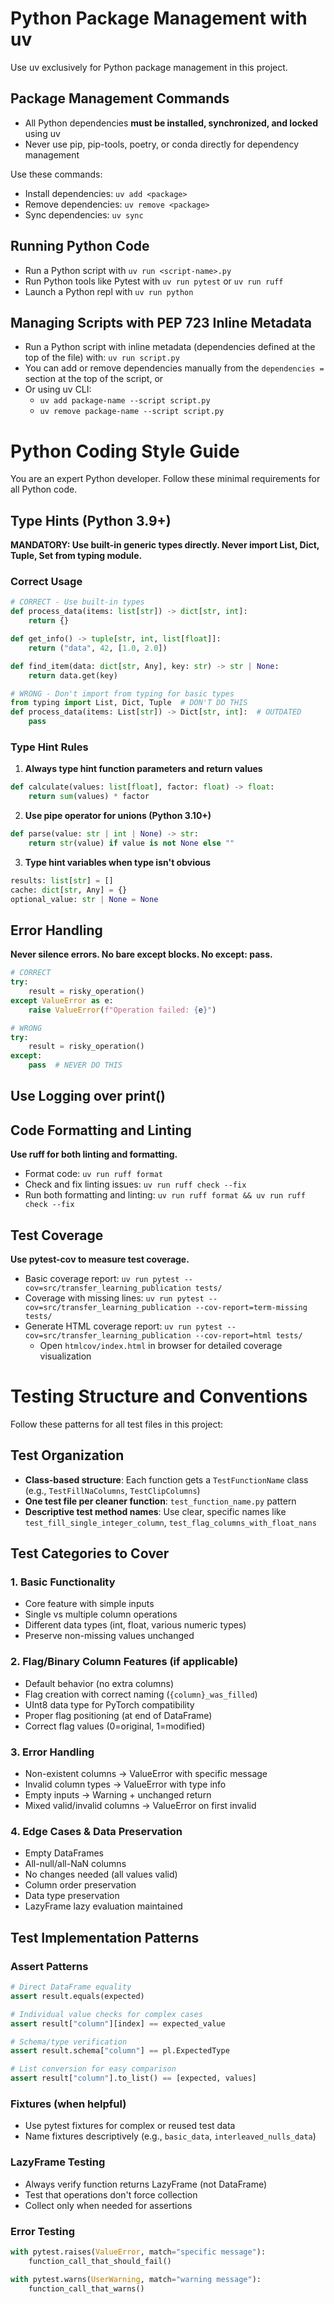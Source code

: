 # Python Package Management with uv

Use uv exclusively for Python package management in this project.

## Package Management Commands

- All Python dependencies **must be installed, synchronized, and locked** using uv
- Never use pip, pip-tools, poetry, or conda directly for dependency management

Use these commands:

- Install dependencies: `uv add <package>`
- Remove dependencies: `uv remove <package>`
- Sync dependencies: `uv sync`

## Running Python Code

- Run a Python script with `uv run <script-name>.py`
- Run Python tools like Pytest with `uv run pytest` or `uv run ruff`
- Launch a Python repl with `uv run python`

## Managing Scripts with PEP 723 Inline Metadata

- Run a Python script with inline metadata (dependencies defined at the top of the file) with: `uv run script.py`
- You can add or remove dependencies manually from the `dependencies =` section at the top of the script, or
- Or using uv CLI:
  - `uv add package-name --script script.py`
  - `uv remove package-name --script script.py`

# Python Coding Style Guide

You are an expert Python developer. Follow these minimal requirements for all Python code.

## Type Hints (Python 3.9+)

**MANDATORY: Use built-in generic types directly. Never import List, Dict, Tuple, Set from typing module.**

### Correct Usage

```python
# CORRECT - Use built-in types
def process_data(items: list[str]) -> dict[str, int]:
    return {}

def get_info() -> tuple[str, int, list[float]]:
    return ("data", 42, [1.0, 2.0])

def find_item(data: dict[str, Any], key: str) -> str | None:
    return data.get(key)

# WRONG - Don't import from typing for basic types
from typing import List, Dict, Tuple  # DON'T DO THIS
def process_data(items: List[str]) -> Dict[str, int]:  # OUTDATED
    pass
```

### Type Hint Rules

1. **Always type hint function parameters and return values**

```python
def calculate(values: list[float], factor: float) -> float:
    return sum(values) * factor
```

2. **Use pipe operator for unions (Python 3.10+)**

```python
def parse(value: str | int | None) -> str:
    return str(value) if value is not None else ""
```

3. **Type hint variables when type isn't obvious**

```python
results: list[str] = []
cache: dict[str, Any] = {}
optional_value: str | None = None
```

## Error Handling

**Never silence errors. No bare except blocks. No except: pass.**

```python
# CORRECT
try:
    result = risky_operation()
except ValueError as e:
    raise ValueError(f"Operation failed: {e}")

# WRONG
try:
    result = risky_operation()
except:
    pass  # NEVER DO THIS
```

## Use Logging over print()

## Code Formatting and Linting

**Use ruff for both linting and formatting.**

- Format code: `uv run ruff format`
- Check and fix linting issues: `uv run ruff check --fix`
- Run both formatting and linting: `uv run ruff format && uv run ruff check --fix`

## Test Coverage

**Use pytest-cov to measure test coverage.**

- Basic coverage report: `uv run pytest --cov=src/transfer_learning_publication tests/`
- Coverage with missing lines: `uv run pytest --cov=src/transfer_learning_publication --cov-report=term-missing tests/`
- Generate HTML coverage report: `uv run pytest --cov=src/transfer_learning_publication --cov-report=html tests/`
  - Open `htmlcov/index.html` in browser for detailed coverage visualization

# Testing Structure and Conventions

Follow these patterns for all test files in this project:

## Test Organization

- **Class-based structure**: Each function gets a `TestFunctionName` class (e.g., `TestFillNaColumns`, `TestClipColumns`)
- **One test file per cleaner function**: `test_function_name.py` pattern
- **Descriptive test method names**: Use clear, specific names like `test_fill_single_integer_column`, `test_flag_columns_with_float_nans`

## Test Categories to Cover

### 1. Basic Functionality

- Core feature with simple inputs
- Single vs multiple column operations  
- Different data types (int, float, various numeric types)
- Preserve non-missing values unchanged

### 2. Flag/Binary Column Features (if applicable)

- Default behavior (no extra columns)
- Flag creation with correct naming (`{column}_was_filled`)
- UInt8 data type for PyTorch compatibility
- Proper flag positioning (at end of DataFrame)
- Correct flag values (0=original, 1=modified)

### 3. Error Handling

- Non-existent columns → ValueError with specific message
- Invalid column types → ValueError with type info
- Empty inputs → Warning + unchanged return
- Mixed valid/invalid columns → ValueError on first invalid

### 4. Edge Cases & Data Preservation

- Empty DataFrames
- All-null/all-NaN columns
- No changes needed (all values valid)
- Column order preservation
- Data type preservation
- LazyFrame lazy evaluation maintained

## Test Implementation Patterns

### Assert Patterns

```python
# Direct DataFrame equality
assert result.equals(expected)

# Individual value checks for complex cases
assert result["column"][index] == expected_value

# Schema/type verification
assert result.schema["column"] == pl.ExpectedType

# List conversion for easy comparison
assert result["column"].to_list() == [expected, values]
```

### Fixtures (when helpful)

- Use pytest fixtures for complex or reused test data
- Name fixtures descriptively (e.g., `basic_data`, `interleaved_nulls_data`)

### LazyFrame Testing

- Always verify function returns LazyFrame (not DataFrame)
- Test that operations don't force collection
- Collect only when needed for assertions

### Error Testing

```python
with pytest.raises(ValueError, match="specific message"):
    function_call_that_should_fail()

with pytest.warns(UserWarning, match="warning message"):
    function_call_that_warns()
```

